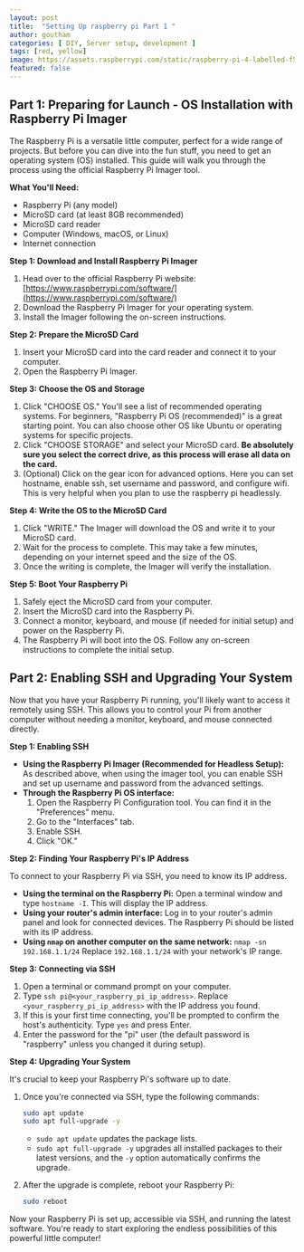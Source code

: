 ```yaml
---
layout: post
title:  "Setting Up raspberry pi Part 1 "
author: goutham
categories: [ DIY, Server setup, development ]
tags: [red, yellow]
image: https://assets.raspberrypi.com/static/raspberry-pi-4-labelled-f5e5dcdf6a34223235f83261fa42d1e8.png
featured: false
---
```


## Part 1: Preparing for Launch - OS Installation with Raspberry Pi Imager

The Raspberry Pi is a versatile little computer, perfect for a wide range of projects. But before you can dive into the fun stuff, you need to get an operating system (OS) installed. This guide will walk you through the process using the official Raspberry Pi Imager tool.

**What You'll Need:**

* Raspberry Pi (any model)
* MicroSD card (at least 8GB recommended)
* MicroSD card reader
* Computer (Windows, macOS, or Linux)
* Internet connection

**Step 1: Download and Install Raspberry Pi Imager**

1.  Head over to the official Raspberry Pi website: [https://www.raspberrypi.com/software/](https://www.raspberrypi.com/software/)
2.  Download the Raspberry Pi Imager for your operating system.
3.  Install the Imager following the on-screen instructions.

**Step 2: Prepare the MicroSD Card**

1.  Insert your MicroSD card into the card reader and connect it to your computer.
2.  Open the Raspberry Pi Imager.

**Step 3: Choose the OS and Storage**

1.  Click "CHOOSE OS." You'll see a list of recommended operating systems. For beginners, "Raspberry Pi OS (recommended)" is a great starting point. You can also choose other OS like Ubuntu or operating systems for specific projects.
2.  Click "CHOOSE STORAGE" and select your MicroSD card. **Be absolutely sure you select the correct drive, as this process will erase all data on the card.**
3.  (Optional) Click on the gear icon for advanced options. Here you can set hostname, enable ssh, set username and password, and configure wifi. This is very helpful when you plan to use the raspberry pi headlessly.

**Step 4: Write the OS to the MicroSD Card**

1.  Click "WRITE." The Imager will download the OS and write it to your MicroSD card.
2.  Wait for the process to complete. This may take a few minutes, depending on your internet speed and the size of the OS.
3.  Once the writing is complete, the Imager will verify the installation.

**Step 5: Boot Your Raspberry Pi**

1.  Safely eject the MicroSD card from your computer.
2.  Insert the MicroSD card into the Raspberry Pi.
3.  Connect a monitor, keyboard, and mouse (if needed for initial setup) and power on the Raspberry Pi.
4.  The Raspberry Pi will boot into the OS. Follow any on-screen instructions to complete the initial setup.

## Part 2: Enabling SSH and Upgrading Your System

Now that you have your Raspberry Pi running, you'll likely want to access it remotely using SSH. This allows you to control your Pi from another computer without needing a monitor, keyboard, and mouse connected directly.

**Step 1: Enabling SSH**

* **Using the Raspberry Pi Imager (Recommended for Headless Setup):** As described above, when using the imager tool, you can enable SSH and set up username and password from the advanced settings.
* **Through the Raspberry Pi OS interface:**
    1.  Open the Raspberry Pi Configuration tool. You can find it in the "Preferences" menu.
    2.  Go to the "Interfaces" tab.
    3.  Enable SSH.
    4.  Click "OK."

**Step 2: Finding Your Raspberry Pi's IP Address**

To connect to your Raspberry Pi via SSH, you need to know its IP address.

* **Using the terminal on the Raspberry Pi:** Open a terminal window and type `hostname -I`. This will display the IP address.
* **Using your router's admin interface:** Log in to your router's admin panel and look for connected devices. The Raspberry Pi should be listed with its IP address.
* **Using `nmap` on another computer on the same network:** `nmap -sn 192.168.1.1/24` Replace `192.168.1.1/24` with your network's IP range.

**Step 3: Connecting via SSH**

1.  Open a terminal or command prompt on your computer.
2.  Type `ssh pi@<your_raspberry_pi_ip_address>`. Replace `<your_raspberry_pi_ip_address>` with the IP address you found.
3.  If this is your first time connecting, you'll be prompted to confirm the host's authenticity. Type `yes` and press Enter.
4.  Enter the password for the "pi" user (the default password is "raspberry" unless you changed it during setup).

**Step 4: Upgrading Your System**

It's crucial to keep your Raspberry Pi's software up to date.

1.  Once you're connected via SSH, type the following commands:

    ```bash
    sudo apt update
    sudo apt full-upgrade -y
    ```

    * `sudo apt update` updates the package lists.
    * `sudo apt full-upgrade -y` upgrades all installed packages to their latest versions, and the `-y` option automatically confirms the upgrade.

2.  After the upgrade is complete, reboot your Raspberry Pi:

    ```bash
    sudo reboot
    ```

Now your Raspberry Pi is set up, accessible via SSH, and running the latest software. You're ready to start exploring the endless possibilities of this powerful little computer!
